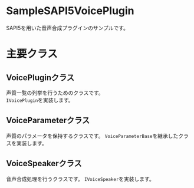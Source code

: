 ﻿# SampleSAPI5VoicePlugin
SAPI5を用いた音声合成プラグインのサンプルです。

# 主要クラス
## VoicePluginクラス
声質一覧の列挙を行うためのクラスです。  
`IVoicePlugin`を実装します。

## VoiceParameterクラス
声質のパラメータを保持するクラスです。
`VoiceParameterBase`を継承したクラスを実装します。

## VoiceSpeakerクラス
音声合成処理を行うクラスです。
`IVoiceSpeaker`を実装します。